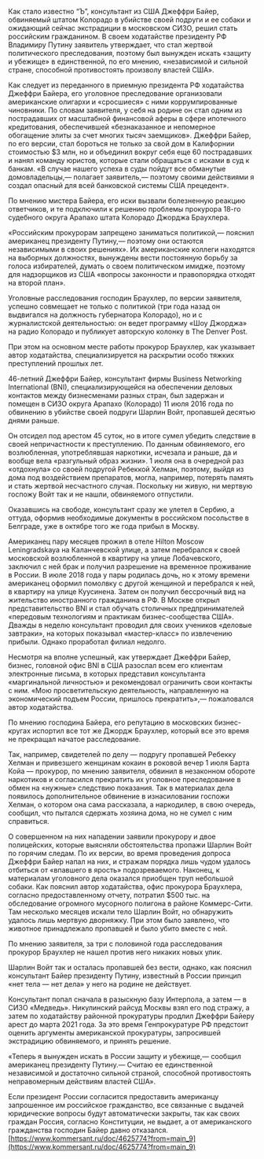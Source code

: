 Как стало известно “Ъ”, консультант из США Джеффри Байер, обвиняемый штатом Колорадо в убийстве своей подруги и ее собаки и ожидающий сейчас экстрадиции в московском СИЗО, решил стать российским гражданином. В своем ходатайстве президенту РФ Владимиру Путину заявитель утверждает, что стал жертвой политического преследования, поэтому был вынужден искать «защиту и убежище» в единственной, по его мнению, «независимой и сильной стране, способной противостоять произволу властей США».

Как следует из переданного в приемную президента РФ ходатайства Джеффри Байера, его уголовное преследование организовали американские олигархи и «сросшиеся» с ними коррумпированные чиновники. По словам заявителя, у себя на родине он стал одним из пострадавших от масштабной финансовой аферы в сфере ипотечного кредитования, обеспечившей «безнаказанное и непомерное обогащение элиты за счет многих тысяч заемщиков». Джеффри Байер, по его версии, стал бороться не только за свой дом в Калифорнии стоимостью $3 млн, но и объединил вокруг себя еще 60 пострадавших и нанял команду юристов, которые стали обращаться с исками в суд к банкам. «В случае нашего успеха в суды пойдут все обманутые домовладельцы,— полагает заявитель,— поэтому своими действиями я создал опасный для всей банковской системы США прецедент».

По мнению мистера Байера, его иски вызвали болезненную реакцию ответчиков, и те подключили к решению проблемы прокурора 18-го судебного округа Арапахо штата Колорадо Джорджа Браухлера.

«Российским прокурорам запрещено заниматься политикой,— пояснил американец президенту Путину,— поэтому они остаются независимыми в своих решениях». Их американские коллеги находятся на выборных должностях, вынуждены вести постоянную борьбу за голоса избирателей, думать о своем политическом имидже, поэтому для надзорщиков из США «вопросы законности и правопорядка отходят на второй план».

Уголовные расследования господин Браухлер, по версии заявителя, успешно совмещает не только с политикой (три года назад он выдвигался на должность губернатора Колорадо), но и с журналистской деятельностью: он ведет программу «Шоу Джорджа» на радио Колорадо и публикует авторскую колонку в The Denver Post.

При этом на основном месте работы прокурор Браухлер, как указывает автор ходатайства, специализируется на раскрытии особо тяжких преступлений прошлых лет.

46-летний Джеффри Байер, консультант фирмы Business Networking International (BNI), специализирующейся на обеспечении деловых контактов между бизнесменами разных стран, был задержан и помещен в СИЗО округа Арапахо (Колорадо) 11 июля 2016 года по обвинению в убийстве своей подруги Шарлин Войт, пропавшей десятью днями раньше.

Он отсидел под арестом 45 суток, но в итоге сумел убедить следствие в своей непричастности к преступлению. По данным обвиняемого, его возлюбленная, употреблявшая наркотики, исчезала и раньше, да и вообще вела «разгульный образ жизни». 1 июля она в очередной раз «отдохнула» со своей подругой Ребеккой Хелман, поэтому, выйдя из дома под воздействием препаратов, могла, например, потерять память и стать жертвой несчастного случая. Поскольку ни живую, ни мертвую госпожу Войт так и не нашли, обвиняемого отпустили.

Оказавшись на свободе, консультант сразу же улетел в Сербию, а оттуда, оформив необходимые документы в российском посольстве в Белграде, уже в октябре того же года прибыл в Москву.

Американец пару месяцев прожил в отеле Hilton Moscow Leningradskaya на Каланчевской улице, а затем перебрался к своей московской возлюбленной в квартиру на улице Лобачевского, заключил с ней брак и получил разрешение на временное проживание в России. В июле 2018 года у пары родилась дочь, но к этому времени американец оформил помолвку с другой женщиной и перебрался к ней, в квартиру на улице Куусинена. Затем он получил бессрочный вид на жительство иностранного гражданина в РФ. В Москве открыл представительство BNI и стал обучать столичных предпринимателей «передовым технологиям и практикам бизнес-сообщества США». Дважды в неделю консультант проводил для своих учеников «деловые завтраки», на которых показывал «мастер-класс» по извлечению прибыли. Однако проработал филиал недолго.

Несмотря на вполне успешный, как утверждает Джеффри Байер, бизнес, головной офис BNI в США разослал всем его клиентам электронные письма, в которых представил консультанта «маргинальной личностью» и рекомендовал ограничить свои контакты с ним. «Мою просветительскую деятельность, направленную на экономический подъем России, пришлось прекратить»,— пожаловался автор ходатайства.

По мнению господина Байера, его репутацию в московских бизнес-кругах испортил все тот же Джордж Браухлер, который все это время не прекращал начатое расследование.

Так, например, свидетелей по делу — подругу пропавшей Ребекку Хелман и привезшего женщинам кокаин в роковой вечер 1 июля Барта Койа — прокурор, по мнению заявителя, обвинил в незаконном обороте наркотиков и согласился прекратить их уголовное преследование в обмен на «нужные» следствию показания. Так в материалах дела появилось дополнительное обвинение в изнасиловании госпожи Хелман, о котором она сама рассказала, а наркодилер, в свою очередь, сообщил, что пытался сдержать хозяина дома, но не сумел с ним справиться.

О совершенном на них нападении заявили прокурору и двое полицейских, которые выясняли обстоятельства пропажи Шарлин Войт по горячим следам. По их версии, во время проведения допроса Джеффри Байер напал на них, и стражам порядка лишь чудом удалось отбиться от «впавшего в ярость» подозреваемого. Наконец, к материалам уголовного дела оказался приобщен труп небольшой собаки. Как пояснил автор ходатайства, офис прокурора Браухлера, согласно предоставленному отчету, потратил $500 тыс. на обследование огромного мусорного полигона в районе Коммерс-Сити. Там несколько месяцев искали тело Шарлин Войт, но обнаружить удалось лишь мертвую дворняжку. При этом было заявлено, что животное принадлежало пропавшей и было убито вместе с ней.

По мнению заявителя, за три с половиной года расследования прокурор Браухлер не нашел против него никаких новых улик.

Шарлин Войт так и осталась пропавшей без вести, однако, как пояснил консультант Байер президенту Путину, известный в России принцип «нет тела — нет дела» у него на родине не действует.

Консультант попал сначала в разыскную базу Интерпола, а затем — в СИЗО «Медведь». Никулинский райсуд Москвы взял его под стражу, а затем по ходатайству районной прокуратуры продлил Джеффри Байеру арест до марта 2021 года. За это время Генпрокуратуре РФ предстоит оценить аргументы американской прокуратуры, запросившей экстрадицию обвиняемого, и принять решение.

«Теперь я вынужден искать в России защиту и убежище,— сообщил американец президенту Путину.— Считаю ее единственной независимой и достаточно сильной страной, способной противостоять неправомерным действиям властей США».

Если президент России согласится предоставить американцу запрошенное им российское гражданство, все связанные с выдачей юридические вопросы будут автоматически закрыты, так как своих граждан Россия, согласно Конституции, не выдает, а от американского гражданства господин Байер давно отказался. 
 [https://www.kommersant.ru/doc/4625774?from=main_9](https://www.kommersant.ru/doc/4625774?from=main_9)